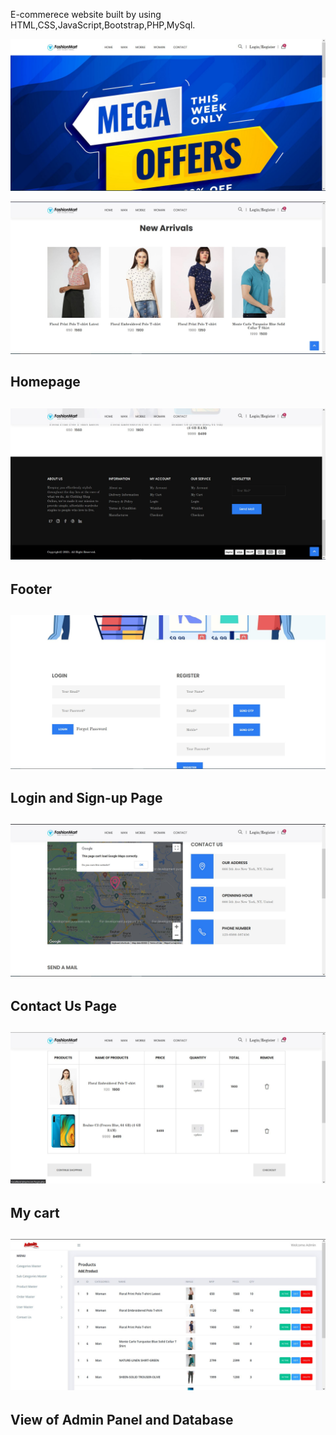 E-commerece website built by using HTML,CSS,JavaScript,Bootstrap,PHP,MySql.

<img alt="sc1" src="sc/sc1.JPG"></img>

<img alt="sc2" src="sc/sc2.jpg"></img>

<h2>Homepage<h2>

<img alt="sc3" src="sc/sc3.jpg"></img>

<h2>Footer<h2>

<img alt="sc4" src="sc/sc4.jpg"></img>

<h2>Login and Sign-up Page<h2>

<img alt="sc5" src="sc/sc5.jpg"></img>

<h2>Contact Us Page<h2>

<img alt="sc7" src="sc/sc7.jpg"></img>

<h2>My cart<h2>

<img alt="sc6" src="sc/sc6.jpg"></img>

<h2>View of Admin Panel and Database<h2>
